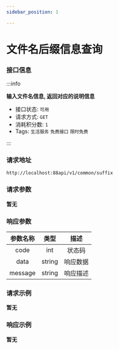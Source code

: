 ```yaml
---
sidebar_position: 1

---
```


# 文件名后缀信息查询

### 接口信息

:::info

**输入文件名信息, 返回对应的说明信息**

- 接口状态:  `可用`
- 请求方式: `GET`
- 消耗积分数: `1`
- Tags: `生活服务` `免费接口` `限时免费` 

:::
### 请求地址

```
http://localhost:88api/v1/common/suffix
```

### 请求参数

**暂无**

### 响应参数

|  参数名称   |  类型  |  描述  |
| :---------: | :----: |:----:|
|    code     |  int   | 状态码  |
|    data     | string | 响应数据 |
|   message   | string | 响应描述 |

### 请求示例

**暂无**

### 响应示例

**暂无**
